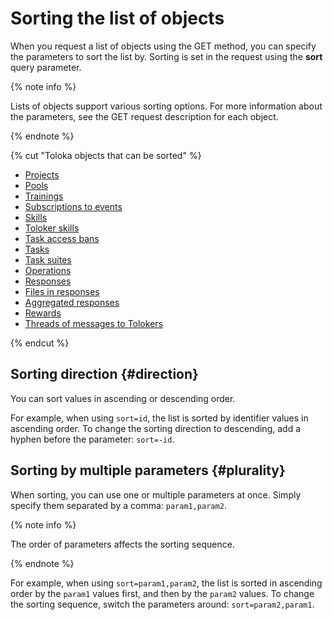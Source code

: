 # Sorting the list of objects

When you request a list of objects using the GET method, you can specify the parameters to sort the list by. Sorting is set in the request using the **sort** query parameter.

{% note info %}

Lists of objects support various sorting options. For more information about the parameters, see the GET request description for each object.

{% endnote %}

{% cut "Toloka objects that can be sorted" %}

- [Projects](get-prj-list.md)
- [Pools](get-pool-list.md)
- [Trainings](get-training-list.md)
- [Subscriptions to events](get-webhook-subscriptions-list.md)
- [Skills](get-skill-list.md)
- [Toloker skills](get-user-skill-list.md)
- [Task access bans](ban-get-list.md)
- [Tasks](get-tasks-list.md)
- [Task suites](get-task-suite-list.md)
- [Operations](get-operations-list.md)
- [Responses](result.md)
- [Files in responses](get-attachment-list.md)
- [Aggregated responses](get-aggregated-result.md)
- [Rewards](get-bonus-list.md)
- [Threads of messages to Tolokers](get-chain-list.md)

{% endcut %}

## Sorting direction {#direction}

You can sort values in ascending or descending order.

For example, when using `sort=id`, the list is sorted by identifier values in ascending order. To change the sorting direction to descending, add a hyphen before the parameter: `sort=-id`.

## Sorting by multiple parameters {#plurality}

When sorting, you can use one or multiple parameters at once. Simply specify them separated by a comma: `param1,param2`.

{% note info %}

The order of parameters affects the sorting sequence.

{% endnote %}


For example, when using `sort=param1,param2`, the list is sorted in ascending order by the `param1` values first, and then by the `param2` values. To change the sorting sequence, switch the parameters around: `sort=param2,param1`.

